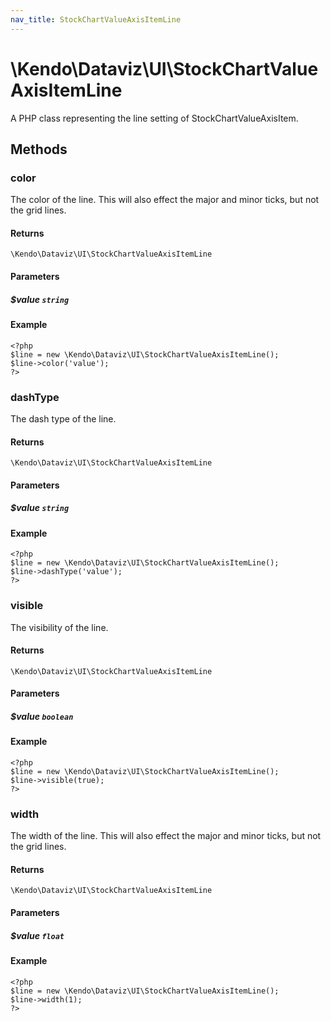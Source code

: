 ```yaml
---
nav_title: StockChartValueAxisItemLine
---
```


# \Kendo\Dataviz\UI\StockChartValueAxisItemLine

A PHP class representing the line setting of StockChartValueAxisItem.


## Methods

### color
The color of the line. This will also effect the major and minor ticks, but
not the grid lines.

#### Returns
`\Kendo\Dataviz\UI\StockChartValueAxisItemLine`

#### Parameters

##### $value `string`



#### Example 
    <?php
    $line = new \Kendo\Dataviz\UI\StockChartValueAxisItemLine();
    $line->color('value');
    ?>

### dashType
The dash type of the line.

#### Returns
`\Kendo\Dataviz\UI\StockChartValueAxisItemLine`

#### Parameters

##### $value `string`



#### Example 
    <?php
    $line = new \Kendo\Dataviz\UI\StockChartValueAxisItemLine();
    $line->dashType('value');
    ?>

### visible
The visibility of the line.

#### Returns
`\Kendo\Dataviz\UI\StockChartValueAxisItemLine`

#### Parameters

##### $value `boolean`



#### Example 
    <?php
    $line = new \Kendo\Dataviz\UI\StockChartValueAxisItemLine();
    $line->visible(true);
    ?>

### width
The width of the line. This will also effect the major and minor ticks, but
not the grid lines.

#### Returns
`\Kendo\Dataviz\UI\StockChartValueAxisItemLine`

#### Parameters

##### $value `float`



#### Example 
    <?php
    $line = new \Kendo\Dataviz\UI\StockChartValueAxisItemLine();
    $line->width(1);
    ?>

